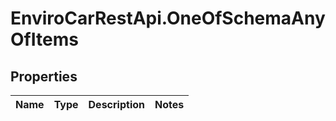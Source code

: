 # EnviroCarRestApi.OneOfSchemaAnyOfItems

## Properties
Name | Type | Description | Notes
------------ | ------------- | ------------- | -------------
